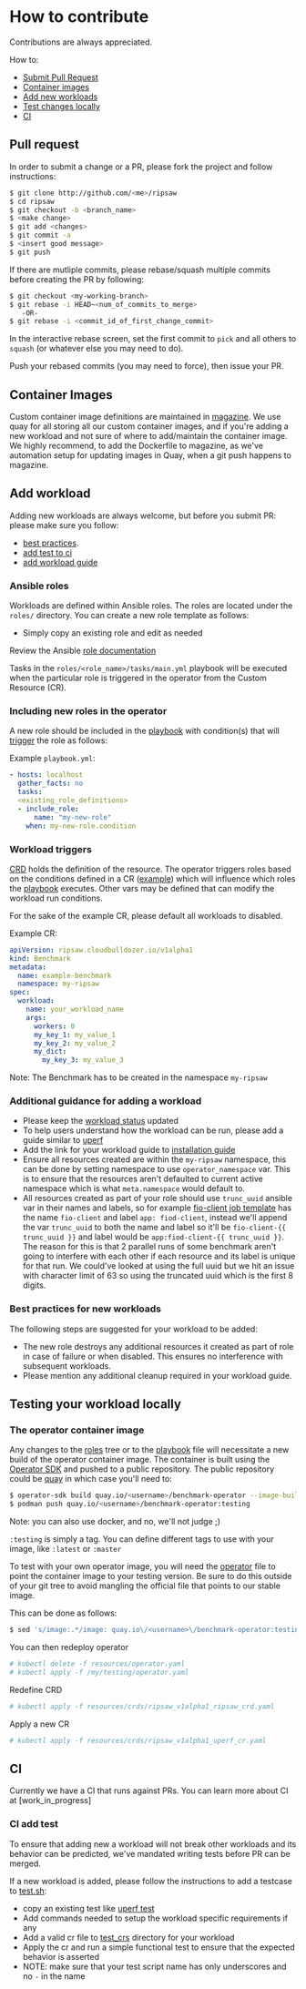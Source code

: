 # How to contribute

Contributions are always appreciated.

How to:
* [Submit Pull Request](#pull-request)
* [Container images](#container-images)
* [Add new workloads](#add-workload)
* [Test changes locally](#testing-your-workload-locally)
* [CI](#ci)

## Pull request

In order to submit a change or a PR, please fork the project and follow instructions:
```bash
$ git clone http://github.com/<me>/ripsaw
$ cd ripsaw
$ git checkout -b <branch_name>
$ <make change>
$ git add <changes>
$ git commit -a
$ <insert good message>
$ git push
```

If there are mutliple commits, please rebase/squash multiple commits
before creating the PR by following:

```bash
$ git checkout <my-working-branch>
$ git rebase -i HEAD~<num_of_commits_to_merge>
   -OR-
$ git rebase -i <commit_id_of_first_change_commit>
```

In the interactive rebase screen, set the first commit to `pick` and all others to `squash` (or whatever else you may need to do).

Push your rebased commits (you may need to force), then issue your PR.

## Container Images

Custom container image definitions are maintained in [magazine](https://github.com/cloud-bulldozer/magazine).
We use quay for all storing all our custom container images, and if you're adding a new
workload and not sure of where to add/maintain the container image. We highly recommend, to
add the Dockerfile to magazine, as we've automation setup for updating images in Quay, when
a git push happens to magazine.

## Add workload

Adding new workloads are always welcome, but before you submit PR:
please make sure you follow:
* [best practices](#best-practices-for-new-workloads).
* [add test to ci](#ci-add-test)
* [add workload guide](#additional-guidance-for-adding-a-workload)

### Ansible roles
Workloads are defined within Ansible roles. The roles are located under the `roles/` directory. You can create a new role template as follows:

- Simply copy an existing role and edit as needed

Review the Ansible [role documentation](https://docs.ansible.com/ansible/latest/user_guide/playbooks_reuse_roles.html)

Tasks in the `roles/<role_name>/tasks/main.yml` playbook will be executed when the particular role is triggered in the operator from the Custom Resource (CR).

### Including new roles in the operator
A new role should be included in the [playbook](playbook.yml) with
condition(s) that will [trigger](#Workload-triggers) the role as follows:

Example `playbook.yml`:
```yaml
- hosts: localhost
  gather_facts: no
  tasks:
  <existing_role_definitions>
  - include_role:
      name: "my-new-role"
    when: my-new-role.condition
```

### Workload triggers
[CRD](https://kubernetes.io/docs/tasks/access-kubernetes-api/custom-resources/custom-resource-definitions/) holds the definition of the resource.
The operator triggers roles based on the conditions defined in a CR ([example](resources/crds/ripsaw_v1alpha1_uperf_cr.yaml)) which will influence which roles the
[playbook](playbook.yml) executes.
Other vars may be defined that can modify the workload run conditions.

For the sake of the example CR, please default all workloads to disabled.

Example CR:
```yaml
apiVersion: ripsaw.cloudbulldozer.io/v1alpha1
kind: Benchmark
metadata:
  name: example-benchmark
  namespace: my-ripsaw
spec:
  workload:
    name: your_workload_name
    args:
      workers: 0
      my_key_1: my_value_1
      my_key_2: my_value_2
      my_dict:
        my_key_3: my_value_3
```

Note: The Benchmark has to be created in the namespace `my-ripsaw`

### Additional guidance for adding a workload
* Please keep the [workload status](README.md#workloads-status) updated
* To help users understand how the workload can be run, please add a guide similar
to [uperf](docs/uperf.md)
* Add the link for your workload guide to [installation guide](docs/installation.md#running-workloads)
* Ensure all resources created are within the `my-ripsaw` namespace, this can be done by setting namespace
to use `operator_namespace` var. This is to ensure that the resources aren't defaulted to current active
namespace which is what `meta.namespace` would default to.
* All resources created as part of your role should use `trunc_uuid` ansible var in their names and labels, so
for example [fio-client job template](roles/fio-distributed/templates/client.yaml) has the name `fio-client` and label `app: fiod-client`, instead we'll append the var `trunc_uuid` to both
the name and label so it'll be `fio-client-{{ trunc_uuid }}` and label would be `app:fiod-client-{{ trunc_uuid }}`. The reason for this
is that 2 parallel runs of some benchmark aren't going to interfere with each other if each resource and its label is unique for that run.
We could've looked at using the full uuid but we hit an issue with character limit of 63 so using the truncated uuid which is the first 8 digits.

### Best practices for new workloads
The following steps are suggested for your workload to be added:
* The new role destroys any additional resources it created as part of role in
case of failure or when disabled. This ensures no interference with subsequent workloads.
* Please mention any additional cleanup required in your workload guide.

## Testing your workload locally

### The operator container image
Any changes to the [roles](roles/) tree or to the [playbook](playbook.yml) file will necessitate a new build of the operator container image.
The container is built using the [Operator SDK](https://github.com/operator-framework/operator-sdk) and pushed to a public repository.
The public repository could be [quay](https://quay.io) in which case you'll need to:

```bash
$ operator-sdk build quay.io/<username>/benchmark-operator --image-builder podman
$ podman push quay.io/<username>/benchmark-operator:testing
```

Note: you can also use docker, and no, we'll not judge ;)

`:testing` is simply a tag. You can define different tags to use with your image, like `:latest` or `:master`

To test with your own operator image, you will need the [operator](resources/operator.yml) file to point the container image to your testing version.
Be sure to do this outside of your git tree to avoid mangling the official file that points to our stable image.

This can be done as follows:

```bash
$ sed 's/image:.*/image: quay.io\/<username>\/benchmark-operator:testing/' resources/operator.yaml > /my/testing/operator.yaml
```

You can then redeploy operator
```bash
# kubectl delete -f resources/operator.yaml
# kubectl apply -f /my/testing/operator.yaml
```
Redefine CRD
```bash
# kubectl apply -f resources/crds/ripsaw_v1alpha1_ripsaw_crd.yaml
```
Apply a new CR
```bash
# kubectl apply -f resources/crds/ripsaw_v1alpha1_uperf_cr.yaml
```

## CI
Currently we have a CI that runs against PRs.
You can learn more about CI at [work_in_progress]

### CI add test
To ensure that adding new a workload will not break other workloads and its
behavior can be predicted, we've mandated writing tests before PR can be merged.

If a new workload is added, please follow the instructions to add a testcase to
[test.sh](test,sh):
* copy an existing test like [uperf test](tests/test_uperf.sh)
* Add commands needed to setup the workload specific requirements if any
* Add a valid cr file to [test_crs](tests/test_crs/) directory for your workload
* Apply the cr and run a simple functional test to ensure that the expected behavior is asserted
* NOTE: make sure that your test script name has only underscores and no `-` in the name
